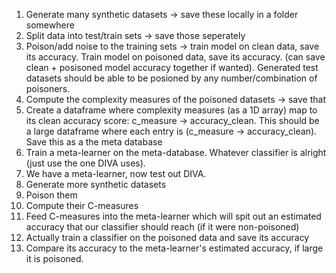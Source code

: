 1. Generate many synthetic datasets -> save these locally in a folder somewhere
2. Split data into test/train sets -> save those seperately
3. Poison/add noise to the training sets -> train model on clean data, save its accuracy. Train model on poisoned data, save its accuracy. (can save clean + posisoned model accuracy together if wanted). Generated test datasets should be able to be posioned by any number/combination of poisoners.
4. Compute the complexity measures of the poisoned datasets -> save that
5. Create a dataframe where complexity measures (as a 1D array) map to its clean accuracy score: c_measure -> accuracy_clean. This should be a large dataframe where each entry is (c_measure -> accuracy_clean). Save this as a the meta database
6. Train a meta-learner on the meta-database. Whatever classifier is alright (just use the one DIVA uses).
7. We have a meta-learner, now test out DIVA.
8. Generate more synthetic datasets
9. Poison them
10. Compute their C-measures
11. Feed C-measures into the meta-learner which will spit out an estimated accuracy that our classifier should reach (if it were non-poisoned)
12. Actually train a classifier on the poisoned data and save its accuracy
13. Compare its accuracy to the meta-learner's estimated accuracy, if large it is poisoned.
